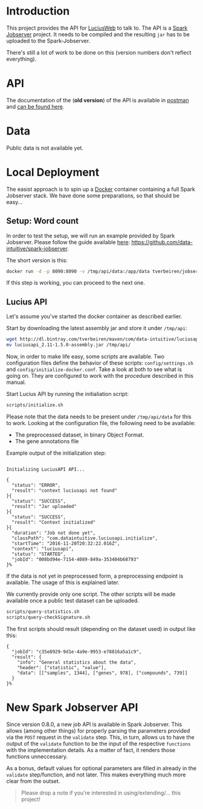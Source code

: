 # Introduction

This project provides the API for [LuciusWeb](https://github.com/data-intuitive/LuciusWeb) to talk to. The API is a [Spark Jobserver](https://github.com/spark-jobserver/spark-jobserver) project. It needs to be compiled and the resulting `jar` has to be uploaded to the Spark-Jobserver.

There's still a lot of work to be done on this (version numbers don't reflect everything).

# API

The documentation of the (__old version__) of the API is available in [postman](https://www.getpostman.com/) and [can be found here](https://www.getpostman.com/collections/cf537f6cae9b82c35034).

# Data

Public data is not available yet.

# Local Deployment

The easist approach is to spin up a [Docker](https://www.docker.com/) container containing a full Spark Jobserver stack. We have done some preparations, so that should be easy...

## Setup: Word count

In order to test the setup, we will run an example provided by Spark Jobserver. Please follow the guide available [here](https://github.com/data-intuitive/spark-jobserver): <https://github.com/data-intuitive/spark-jobserver>.

The short version is this:

```bash
docker run -d -p 8090:8090 -v /tmp/api/data:/app/data tverbeiren/jobserver
```

If this step is working, you can proceed to the next one.

## Lucius API

Let's assume you've started the docker container as described earlier.

Start by downloading the latest assembly jar and store it under `/tmp/api`:

```bash
wget http://dl.bintray.com/tverbeiren/maven/com/data-intuitive/luciusapi_2.11/1.5.0/luciusapi_2.11-1.5.0-assembly.jar
mv luciusapi_2.11-1.5.0-assembly.jar /tmp/api/
```

Now, in order to make life easy, some scripts are available. Two configuration files define the behavior of these scripts: `config/settings.sh` and `config/initialize-docker.conf`. Take a look at both to see what is going on. They are configured to work with the procedure described in this manual.

Start Lucius API by running the initialiation script:

```bash
scripts/initialize.sh
```

Please note that the data needs to be present under `/tmp/api/data` for this to work. Looking at the configuration file, the following need to be available:

- The preprocessed dataset, in binary Object Format.
- The gene annotations file

Example output of the initialization step:

```

Initializing LuciusAPI API...

{
  "status": "ERROR",
  "result": "context luciusapi not found"
}{
  "status": "SUCCESS",
  "result": "Jar uploaded"
}{
  "status": "SUCCESS",
  "result": "Context initialized"
}{
  "duration": "Job not done yet",
  "classPath": "com.dataintuitive.luciusapi.initialize",
  "startTime": "2016-11-20T20:32:22.016Z",
  "context": "luciusapi",
  "status": "STARTED",
  "jobId": "008bd94e-7154-4089-849a-353404b68793"
}%
```

If the data is not yet in preprocessed form, a preprocessing endpoint is available. The usage of this is explained later.

We currently provide only one script. The other scripts will be made available once a public test dataset can be uploaded.

```bash
scripts/query-statistics.sh
scripts/query-checkSignature.sh
```

The first scripts should result (depending on the dataset used) in output like this:

```
{
  "jobId": "c35e8929-9d1e-4a9e-9953-e78816a5a1c9",
  "result": {
    "info": "General statistics about the data",
    "header": ["statistic", "value"],
    "data": [["samples", 1344], ["genes", 978], ["compounds", 739]]
  }
}%
```

# New Spark Jobserver API

Since version 0.8.0, a new job API is available in Spark Jobserver. This allows (among other things) for properly parsing the parameters provided via the `POST` request in the `validate` step. This, in turn, allows us to have the output of the `validate` function to be the input of the respective `functions` with the implementation details. As a matter of fact, it renders those functions unneccessary.

As a bonus, default values for optional parameters are filled in already in the `validate` step/function, and not later. This makes everything much more clear from the outset.



> Please drop a note if you're interested in using/extending/... this project!